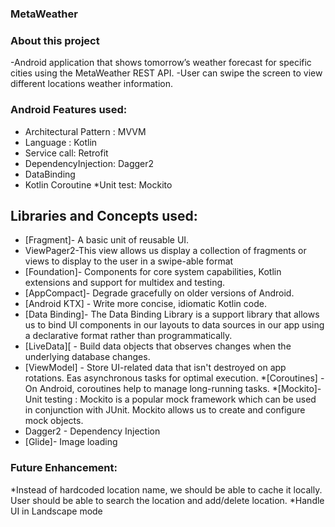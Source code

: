 ### MetaWeather

### About this project
-Android application that shows tomorrow’s weather forecast for specific cities using the MetaWeather REST API.
-User can swipe the screen to view different locations weather information.

### Android Features used:
* Architectural Pattern : MVVM
* Language : Kotlin
* Service call: Retrofit
* DependencyInjection: Dagger2
* DataBinding
* Kotlin Coroutine
*Unit test: Mockito

## Libraries and Concepts used:
 * [Fragment]- A basic unit of reusable UI.
 * ViewPager2-This view allows us display a collection of fragments or views to display to the user in a swipe-able format 
 * [Foundation]- Components for core system capabilities, Kotlin extensions and support for multidex and testing.
  * [AppCompact]- Degrade gracefully on older versions of Android.
  * [Android KTX] - Write more concise, idiomatic Kotlin code.
  * [Data Binding]- The Data Binding Library is a support library that allows us to    bind UI components in our layouts to data sources in our app using a declarative format rather than programmatically.
  * [LiveData][ - Build data objects that observes changes  when the underlying database changes.
  * [ViewModel] - Store UI-related data that isn't destroyed on app rotations. Eas
     asynchronous tasks for optimal execution.
  *[Coroutines] - On Android, coroutines help to manage long-running tasks.
  *[Mockito]- Unit testing : Mockito is a popular mock framework which can be used in conjunction with JUnit. Mockito allows us to create and configure mock objects.
  * Dagger2 - Dependency Injection
  * [Glide]- Image loading

### Future Enhancement:
*Instead of hardcoded location name, we should be able to cache it locally. User should be able to search the location and add/delete location.
*Handle UI in Landscape mode





